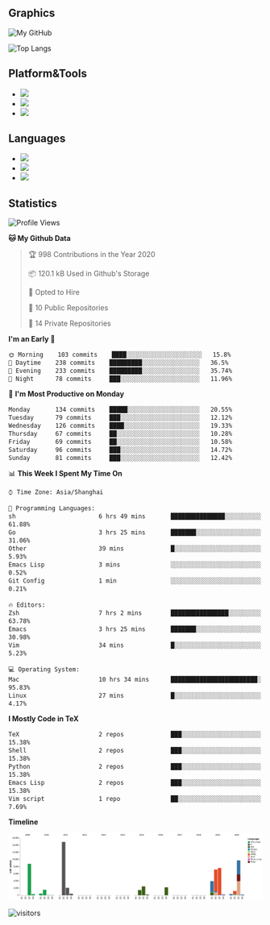 ## Graphics

![My GitHub](https://github-readme-stats.vercel.app/api?username=SteamedFish&count_private=true&show_icons=true&theme=buefy&include_all_commits=false)

![Top Langs](https://github-readme-stats.vercel.app/api/top-langs/?username=SteamedFish&theme=buefy&hide=ruby&count_private=true&show_icons=true&layout=compact)

## Platform&Tools

* [![](https://img.shields.io/badge/ArchLinux--purple?style=flat-square&logo=ArchLinux)](https://www.archlinux.org/)
* [![](https://img.shields.io/badge/Gentoo-testing-purple?style=flat-square&logo=Gentoo)](https://www.gentoo.org/)
* [![](https://img.shields.io/badge/Doom%20Emacs-28-blue?style=flat-square&logo=Gnu%20emacs&logoColor=white)](https://www.gnu.org/software/emacs/)

## Languages

* [![](https://img.shields.io/badge/-Python-3776AB?style=flat-square&logo=python&logoColor=white)](https://www.python.org/)
* [![](https://img.shields.io/badge/-Bash-00ADD8?style=flat-square&logo=Gnu-bash&logoColor=white)](https://www.gnu.org/software/bash/)
* [![](https://img.shields.io/badge/-Go-00ADD8?style=flat-square&logo=go&logoColor=white)](https://golang.org/)

## Statistics

<!--START_SECTION:waka-->
![Profile Views](http://img.shields.io/badge/Profile%20Views-12-blue)

**🐱 My Github Data** 

> 🏆 998 Contributions in the Year 2020
 > 
> 📦 120.1 kB Used in Github's Storage 
 > 
> 💼 Opted to Hire
 > 
> 📜 10 Public Repositories 
 > 
> 🔑 14 Private Repositories  

**I'm an Early 🐤** 

```text
🌞 Morning    103 commits    ████░░░░░░░░░░░░░░░░░░░░░   15.8% 
🌆 Daytime    238 commits    █████████░░░░░░░░░░░░░░░░   36.5% 
🌃 Evening    233 commits    █████████░░░░░░░░░░░░░░░░   35.74% 
🌙 Night      78 commits     ███░░░░░░░░░░░░░░░░░░░░░░   11.96%

```
📅 **I'm Most Productive on Monday** 

```text
Monday       134 commits    █████░░░░░░░░░░░░░░░░░░░░   20.55% 
Tuesday      79 commits     ███░░░░░░░░░░░░░░░░░░░░░░   12.12% 
Wednesday    126 commits    ████░░░░░░░░░░░░░░░░░░░░░   19.33% 
Thursday     67 commits     ██░░░░░░░░░░░░░░░░░░░░░░░   10.28% 
Friday       69 commits     ██░░░░░░░░░░░░░░░░░░░░░░░   10.58% 
Saturday     96 commits     ███░░░░░░░░░░░░░░░░░░░░░░   14.72% 
Sunday       81 commits     ███░░░░░░░░░░░░░░░░░░░░░░   12.42%

```


📊 **This Week I Spent My Time On** 

```text
⌚︎ Time Zone: Asia/Shanghai

💬 Programming Languages: 
sh                       6 hrs 49 mins       ███████████████░░░░░░░░░░   61.88% 
Go                       3 hrs 25 mins       ███████░░░░░░░░░░░░░░░░░░   31.06% 
Other                    39 mins             █░░░░░░░░░░░░░░░░░░░░░░░░   5.93% 
Emacs Lisp               3 mins              ░░░░░░░░░░░░░░░░░░░░░░░░░   0.52% 
Git Config               1 min               ░░░░░░░░░░░░░░░░░░░░░░░░░   0.21%

🔥 Editors: 
Zsh                      7 hrs 2 mins        ████████████████░░░░░░░░░   63.78% 
Emacs                    3 hrs 25 mins       ███████░░░░░░░░░░░░░░░░░░   30.98% 
Vim                      34 mins             █░░░░░░░░░░░░░░░░░░░░░░░░   5.23%

💻 Operating System: 
Mac                      10 hrs 34 mins      ████████████████████████░   95.83% 
Linux                    27 mins             █░░░░░░░░░░░░░░░░░░░░░░░░   4.17%

```

**I Mostly Code in TeX** 

```text
TeX                      2 repos             ███░░░░░░░░░░░░░░░░░░░░░░   15.38% 
Shell                    2 repos             ███░░░░░░░░░░░░░░░░░░░░░░   15.38% 
Python                   2 repos             ███░░░░░░░░░░░░░░░░░░░░░░   15.38% 
Emacs Lisp               2 repos             ███░░░░░░░░░░░░░░░░░░░░░░   15.38% 
Vim script               1 repo              ██░░░░░░░░░░░░░░░░░░░░░░░   7.69%

```


**Timeline**

![Chart not found](https://raw.githubusercontent.com/SteamedFish/SteamedFish/master/charts/bar_graph.png) 


<!--END_SECTION:waka-->

![visitors](https://visitor-badge.laobi.icu/badge?page_id=SteamedFish.SteamedFish)
